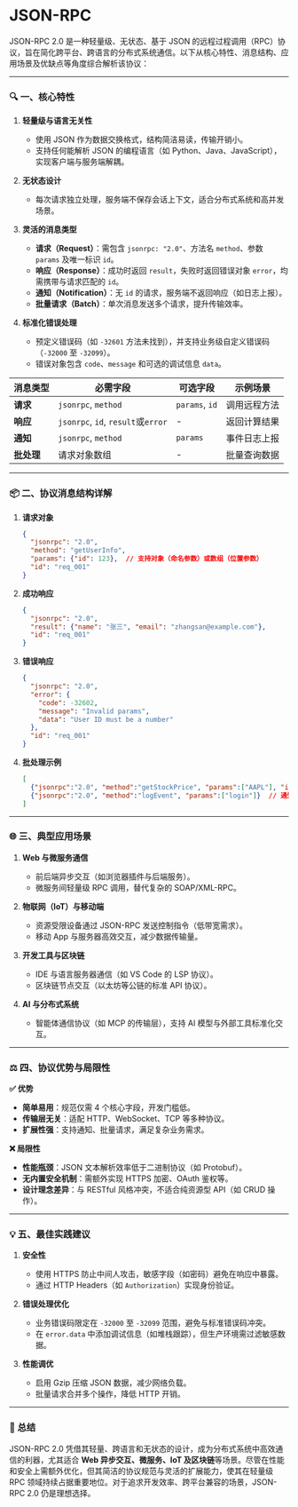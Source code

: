 # JSON-RPC
JSON-RPC 2.0 是一种轻量级、无状态、基于 JSON 的远程过程调用（RPC）协议，旨在简化跨平台、跨语言的分布式系统通信。以下从核心特性、消息结构、应用场景及优缺点等角度综合解析该协议：

---

### 🔍 一、核心特性
1. **轻量级与语言无关性**  
   - 使用 JSON 作为数据交换格式，结构简洁易读，传输开销小。  
   - 支持任何能解析 JSON 的编程语言（如 Python、Java、JavaScript），实现客户端与服务端解耦。

2. **无状态设计**  
   - 每次请求独立处理，服务端不保存会话上下文，适合分布式系统和高并发场景。

3. **灵活的消息类型**  
   - **请求（Request）**：需包含 `jsonrpc: "2.0"`、方法名 `method`、参数 `params` 及唯一标识 `id`。  
   - **响应（Response）**：成功时返回 `result`，失败时返回错误对象 `error`，均需携带与请求匹配的 `id`。  
   - **通知（Notification）**：无 `id` 的请求，服务端不返回响应（如日志上报）。  
   - **批量请求（Batch）**：单次消息发送多个请求，提升传输效率。

4. **标准化错误处理**  
   - 预定义错误码（如 `-32601` 方法未找到），并支持业务级自定义错误码（`-32000` 至 `-32099`）。  
   - 错误对象包含 `code`、`message` 和可选的调试信息 `data`。

| **消息类型** | **必需字段** | **可选字段** | **示例场景** |
|--------------|----------------|----------------|----------------|
| **请求** | `jsonrpc`, `method` | `params`, `id` | 调用远程方法 |
| **响应** | `jsonrpc`, `id`, `result`或`error` | - | 返回计算结果 |
| **通知** | `jsonrpc`, `method` | `params` | 事件日志上报 |
| **批处理** | 请求对象数组 | - | 批量查询数据 |

---

### 📦 二、协议消息结构详解
1. **请求对象**  
   ```json
   {
     "jsonrpc": "2.0",
     "method": "getUserInfo",
     "params": {"id": 123},  // 支持对象（命名参数）或数组（位置参数）
     "id": "req_001"
   }
   ```

2. **成功响应**  
   ```json
   {
     "jsonrpc": "2.0",
     "result": {"name": "张三", "email": "zhangsan@example.com"},
     "id": "req_001"
   }
   ```

3. **错误响应**  
   ```json
   {
     "jsonrpc": "2.0",
     "error": {
       "code": -32602,
       "message": "Invalid params",
       "data": "User ID must be a number"
     },
     "id": "req_001"
   }
   ```

4. **批处理示例**  
   ```json
   [
     {"jsonrpc":"2.0", "method":"getStockPrice", "params":["AAPL"], "id":"stock_1"},
     {"jsonrpc":"2.0", "method":"logEvent", "params":["login"]}  // 通知无id
   ]
   ```

---

### 🌐 三、典型应用场景
1. **Web 与微服务通信**  
   - 前后端异步交互（如浏览器插件与后端服务）。  
   - 微服务间轻量级 RPC 调用，替代复杂的 SOAP/XML-RPC。

2. **物联网（IoT）与移动端**  
   - 资源受限设备通过 JSON-RPC 发送控制指令（低带宽需求）。  
   - 移动 App 与服务器高效交互，减少数据传输量。

3. **开发工具与区块链**  
   - IDE 与语言服务器通信（如 VS Code 的 LSP 协议）。  
   - 区块链节点交互（以太坊等公链的标准 API 协议）。

4. **AI 与分布式系统**  
   - 智能体通信协议（如 MCP 的传输层），支持 AI 模型与外部工具标准化交互。

---

### ⚖️ 四、协议优势与局限性
**✅ 优势**  
- **简单易用**：规范仅需 4 个核心字段，开发门槛低。  
- **传输层无关**：适配 HTTP、WebSocket、TCP 等多种协议。  
- **扩展性强**：支持通知、批量请求，满足复杂业务需求。  

**❌ 局限性**  
- **性能瓶颈**：JSON 文本解析效率低于二进制协议（如 Protobuf）。  
- **无内置安全机制**：需额外实现 HTTPS 加密、OAuth 鉴权等。  
- **设计理念差异**：与 RESTful 风格冲突，不适合纯资源型 API（如 CRUD 操作）。

---

### 💡 五、最佳实践建议
1. **安全性**  
   - 使用 HTTPS 防止中间人攻击，敏感字段（如密码）避免在响应中暴露。  
   - 通过 HTTP Headers（如 `Authorization`）实现身份验证。

2. **错误处理优化**  
   - 业务错误码限定在 `-32000` 至 `-32099` 范围，避免与标准错误码冲突。  
   - 在 `error.data` 中添加调试信息（如堆栈跟踪），但生产环境需过滤敏感数据。

3. **性能调优**  
   - 启用 Gzip 压缩 JSON 数据，减少网络负载。  
   - 批量请求合并多个操作，降低 HTTP 开销。

---

### 💎 总结
JSON-RPC 2.0 凭借其轻量、跨语言和无状态的设计，成为分布式系统中高效通信的利器，尤其适合 **Web 异步交互、微服务、IoT 及区块链**等场景。尽管在性能和安全上需额外优化，但其简洁的协议规范与灵活的扩展能力，使其在轻量级 RPC 领域持续占据重要地位。对于追求开发效率、跨平台兼容的场景，JSON-RPC 2.0 仍是理想选择。